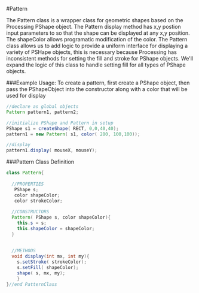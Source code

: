 #Pattern

The Pattern class is a wrapper class for geometric shapes based on the Processing PShape object. The Pattern display method has x,y postion input parameters to so that the shape can be displayed at any x,y position.  The shapeColor allows programatic modification of the color. The Pattern class allows us to add logic to provide a uniform interface for displaying a variety of PSHape objects, this is necessary because Processing has inconsistent methods for setting the fill and stroke for PShape objects.  We'll expand the logic of this class to handle setting fill for all types of PShape objects.

###Example Usage:
To create a pattern, first create a PShape object, then pass the PShapeObject into the constructor along with a color that will be used for display


```java
//declare as global objects
Pattern pattern1, pattern2;

//initialize PShape and Pattern in setup
PShape s1 = createShape( RECT, 0,0,40,40);
pattern1 = new Pattern( s1, color( 280, 100,100));

//display 
pattern1.display( mouseX, mouseY);
```


###Pattern Class Definition

```java
class Pattern{
  
  //PROPERTIES
   PShape s;
   color shapeColor;
   color strokeColor;
  
  //CONSTRUCTORS
  Pattern( PShape s, color shapeColor){
    this.s = s;
    this.shapeColor = shapeColor;
  }
  
  
  //METHODS
  void display(int mx, int my){
    s.setStroke( strokeColor);
    s.setFill( shapeColor);
    shape( s, mx, my);
    } 
}//end PatternClass
```

